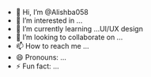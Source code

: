 - 👋 Hi, I’m @Alishba058
- 👀 I’m interested in ...
- 🌱 I’m currently learning ...UI/UX design
- 💞️ I’m looking to collaborate on ...
- 📫 How to reach me ...
- 😄 Pronouns: ...
- ⚡ Fun fact: ...

<!---
Alishba058/Alishba058 is a ✨ special ✨ repository because its `README.md` (this file) appears on your GitHub profile.
You can click the Preview link to take a look at your changes.
--->
